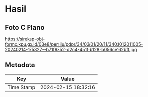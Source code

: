 # Hasil

## Foto C Plano

https://sirekap-obj-formc.kpu.go.id/03e8/pemilu/pdpr/34/03/01/20/11/3403012011005-20240214-175327--b71f9852-d2c4-451f-b128-b056ce162bff.jpg


## Metadata

| Key        | Value               |
| ---------- | ------------------- |
| Time Stamp | 2024-02-15 18:32:16 |



